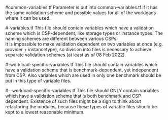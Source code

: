 #common-variables.tf
Parameter is put into common-variables.tf if it has the same validation scheme and possible values for all of the workloads where it can be used.

#<provider>-variables.tf
This file should contain variables which have a validation scheme which is CSP-dependent, like storage types or instance types. The naming schemes are different between various CSPs.  
It is impossible to make validation dependent on two variables at once (e.g. provider + instancetype), so division into files is necessary to achieve separate validation schemes (at least as of 08 Feb 2022).

#<benchmark>-workload-specific-variables.tf
This file should contain variables which have a validation scheme that is benchmark-dependent, yet independent from CSP. Also variables which are used in only one benchmark should be put in this type of variable files.

#<benchmark>-<csp>-workload-specific-variables.tf
This file should ONLY contain variables which have a validation scheme that is both benchmark and CSP dependent. Existence of such files might be a sign to think about refactoring the modules, because these types of variable files should be kept to a lowest reasonable minimum.
